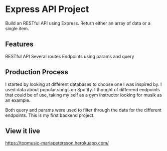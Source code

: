 # Express API Project

Build an RESTful API using Express. Return either an array of data
or a single item.

## Features

RESTful API
Several routes
Endpoints using params and query

## Production Process

I started by looking at different databases to choose one I was inspired by. I used data about popular songs on Spotify. I thought of differend endpoints that could be of use, taking my self as a gym instructor looking for musik as an example.

Both query and params were used to filter through the data for the different endpoints.
This is my first backend project.

## View it live

https://topmusic-mariapetersson.herokuapp.com/
